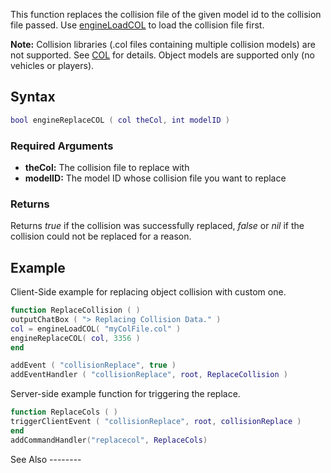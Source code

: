 This function replaces the collision file of the given model id to the collision file passed. Use [engineLoadCOL](/docs/engineloadcol.md "wikilink") to load the collision file first.

**Note:** Collision libraries (.col files containing multiple collision models) are not supported. See [COL](/docs/col.md "wikilink") for details. Object models are supported only (no vehicles or players).

Syntax
------

``` lua
bool engineReplaceCOL ( col theCol, int modelID )
```

### Required Arguments

-   **theCol:** The collision file to replace with
-   **modelID:** The model ID whose collision file you want to replace

### Returns

Returns *true* if the collision was successfully replaced, *false* or *nil* if the collision could not be replaced for a reason.

Example
-------

<section name="Client" class="client" show="true">
Client-Side example for replacing object collision with custom one.

``` lua
function ReplaceCollision ( )
outputChatBox ( "> Replacing Collision Data." )
col = engineLoadCOL( "myColFile.col" )
engineReplaceCOL( col, 3356 )
end

addEvent ( "collisionReplace", true )
addEventHandler ( "collisionReplace", root, ReplaceCollision )
```

</section>
<section name="Server" class="server" show="true">
Server-side example function for triggering the replace.

``` lua
function ReplaceCols ( )
triggerClientEvent ( "collisionReplace", root, collisionReplace )
end
addCommandHandler("replacecol", ReplaceCols)
```

</section>
See Also
--------
